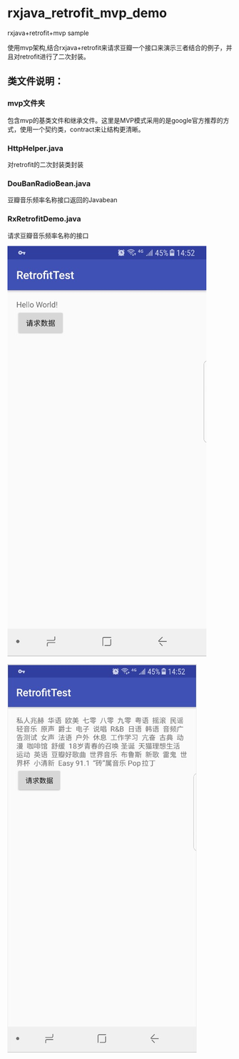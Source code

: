 # rxjava_retrofit_mvp_demo
rxjava+retrofit+mvp sample  

使用mvp架构,结合rxjava+retrofit来请求豆瓣一个接口来演示三者结合的例子，并且对retrofit进行了二次封装。

## 类文件说明：  
### mvp文件夹  
包含mvp的基类文件和继承文件。这里是MVP模式采用的是google官方推荐的方式，使用一个契约类，contract来让结构更清晰。  
### HttpHelper.java  
对retrofit的二次封装类封装  
### DouBanRadioBean.java
豆瓣音乐频率名称接口返回的Javabean
### RxRetrofitDemo.java
请求豆瓣音乐频率名称的接口

![截图](/capture/1.png)

![截图](/capture/2.png)